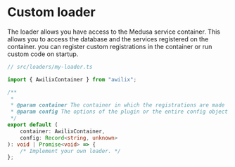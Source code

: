 # Custom loader

The loader allows you have access to the Medusa service container. This allows you to access the database and the services registered on the container.
you can register custom registrations in the container or run custom code on startup.

```ts
// src/loaders/my-loader.ts

import { AwilixContainer } from "awilix";

/**
 *
 * @param container The container in which the registrations are made
 * @param config The options of the plugin or the entire config object
 */
export default (
    container: AwilixContainer,
    config: Record<string, unknown>
): void | Promise<void> => {
    /* Implement your own loader. */
};
```
